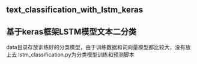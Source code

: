 ## text_classification_with_lstm_keras
## 基于keras框架LSTM模型文本二分类
data目录存放训练好的分类模型，由于训练数据和词向量模型都比较大，没有放上去
lstm_classification.py为分类模型训练和预测脚本


